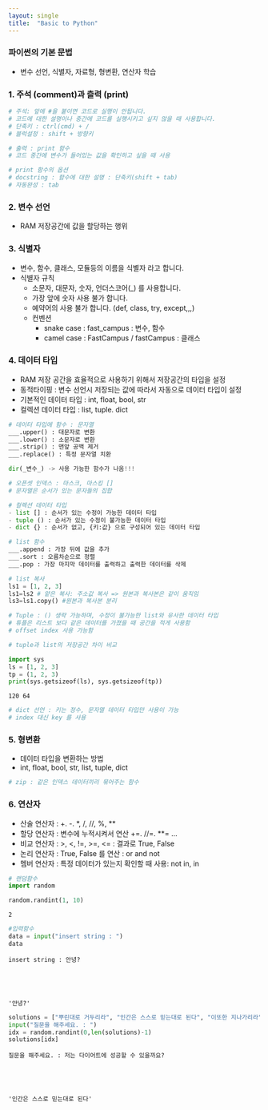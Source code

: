 ```yaml
---
layout: single
title:  "Basic to Python"
---
```


### 파이썬의 기본 문법
  - 변수 선언, 식별자, 자료형, 형변환, 연산자 학습

### 1. 주석 (comment)과 츨력 (print)


```python
# 주석: 앞에 #을 붙이면 코드로 실행이 안됩니다.
# 코드에 대한 설명이나 중간에 코드를 실행시키고 싶지 않을 때 사용합니다. 
# 단축키 : ctrl(cmd) + /
# 블럭설정 : shift + 방향키 
```


```python
# 출력 : print 함수
# 코드 중간에 변수가 들어있는 값을 확인하고 싶을 때 사용
```


```python
# print 함수의 옵션
# docstring : 함수에 대한 설명 : 단축키(shift + tab)
# 자동완성 : tab
```

### 2. 변수 선언
- RAM 저장공간에 값을 할당하는 행위 

### 3. 식별자
  - 변수, 함수, 클래스, 모듈등의 이름을 식별자 라고 합니다. 
  - 식별자 규칙
     - 소문자, 대문자, 숫자, 언더스코어(_) 를 사용합니다. 
     - 가장 앞에 숫자 사용 불가 합니다. 
     - 예약어의 사용 불가 합니다. (def, class, try, except,,,)
     - 컨벤션
          - snake case : fast_campus : 변수, 함수
          - camel case : FastCampus / fastCampus : 클래스 
     

### 4. 데이터 타입
- RAM 저장 공간을 효율적으로 사용하기 위해서 저장공간의 타입을 설정
- 동적타이핑 : 변수 선언시 저장되는 값에 따라서 자동으로 데이터 타입이 설정
- 기본적인 데이터 타입 : int, float, bool, str
- 컬렉션 데이터 타입 : list, tuple. dict


```python
# 데이터 타입에 함수 : 문자열
___.upper() : 대문자로 변환
___.lower() : 소문자로 변환
___.strip() : 맨앞 공백 제거
___.replace() : 특정 문자열 치환
```


```python
dir(_변수_) -> 사용 가능한 함수가 나옴!!!
```


```python
# 오픈셋 인덱스 : 마스크, 마스킹 []
# 문자열은 순서가 있는 문자들의 집합
```


```python
# 컬렉션 데이터 타입 
- list [] : 순서가 있는 수정이 가능한 데이터 타입 
- tuple () : 순서가 있는 수정이 불가능한 데이터 타입
- dict {} : 순서가 없고, {키:값} 으로 구성되어 있는 데이터 타입
```


```python
# list 함수
___.append : 가장 뒤에 값을 추가
___.sort : 오름차순으로 정렬
___.pop : 가장 마지막 데이터를 출력하고 출력한 데이터를 삭제
```


```python
# list 복사
ls1 = [1, 2, 3]
ls1=ls2 # 얕은 복사: 주소값 복사 => 원본과 복사본은 같이 움직임
ls3=ls1.copy() #원본과 복사본 분리
```


```python
# Tuple : () 생략 가능하며, 수정이 불가능한 list와 유사한 데이터 타입
# 튜플은 리스트 보다 같은 데이터를 가졌을 때 공간을 적게 사용함
# offset index 사용 가능함
```


```python
# tuple과 list의 저장공간 차이 비교

import sys
ls = [1, 2, 3]
tp = (1, 2, 3)
print(sys.getsizeof(ls), sys.getsizeof(tp))
```

    120 64



```python
# dict 선언 : 키는 정수, 문자열 데이터 타입만 사용이 가능
# index 대신 key 를 사용
```

### 5. 형변환
- 데이터 타입을 변환하는 방법
- int, float, bool, str, list, tuple, dict


```python
# zip : 같은 인덱스 데이터끼리 묶어주는 함수 
```

### 6. 연산자 
- 산술 연산자 : +. -.  *, /, //, %, **
- 할당 연산자 : 변수에 누적시켜서 연산 +=. //=. **= ...
- 비교 연산자 : >, <, !=, >=, <= : 결과로 True, False
- 논리 연산자 : True, False 를 연산 : or and not
- 멤버 연산자 : 특정 데이터가 있는지 확인할 때 사용: not in, in 


```python
# 랜덤함수
import random

random.randint(1, 10)
```




    2




```python
#입력함수
data = input("insert string : ")
data
```

    insert string : 안녕?





    '안녕?'




```python
solutions = ["뿌린대로 거두리라", "인간은 스스로 믿는대로 된다", "이또한 지나가리라" ]
input("질문을 해주세요. : ")
idx = random.randint(0,len(solutions)-1)
solutions[idx]
```

    질문을 해주세요. : 저는 다이어트에 성공할 수 있을까요?





    '인간은 스스로 믿는대로 된다'


